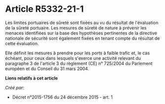 # Article R5332-21-1

Les limites portuaires de sûreté sont fixées au vu du résultat de l'évaluation de la sûreté portuaire. Les mesures de sûreté
de nature à prévenir les menaces identifiées sur la base des hypothèses pertinentes de la directive nationale de sécurité
sont également fixées en tenant compte du résultat de cette évaluation.

Elle définit les mesures à prendre pour les ports à faible trafic et, le cas échéant, pour ceux dans lesquels s'exerce une
activité relevant du paragraphe 3 de l'article 3 du règlement (CE) n° 725/2004 du Parlement européen et du Conseil du 31 mars
2004.

**Liens relatifs à cet article**

_Créé par_:

  - Décret n°2015-1756 du 24 décembre 2015 - art. 1

